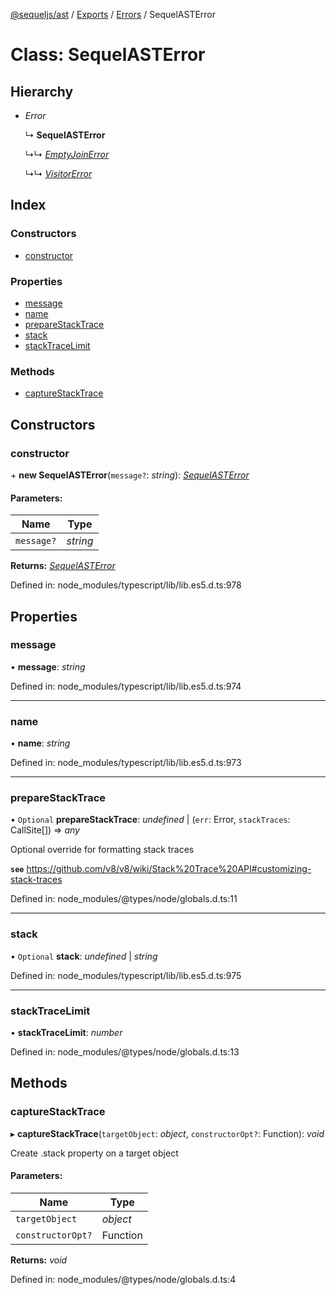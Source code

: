 [@sequeljs/ast](../README.md) / [Exports](../modules.md) /
[Errors](../modules/errors.md) / SequelASTError

# Class: SequelASTError

## Hierarchy

- _Error_

  ↳ **SequelASTError**

  ↳↳ [_EmptyJoinError_](errors.emptyjoinerror.md)

  ↳↳ [_VisitorError_](errors.visitorerror.md)

## Index

### Constructors

- [constructor](errors.sequelasterror.md#constructor)

### Properties

- [message](errors.sequelasterror.md#message)
- [name](errors.sequelasterror.md#name)
- [prepareStackTrace](errors.sequelasterror.md#preparestacktrace)
- [stack](errors.sequelasterror.md#stack)
- [stackTraceLimit](errors.sequelasterror.md#stacktracelimit)

### Methods

- [captureStackTrace](errors.sequelasterror.md#capturestacktrace)

## Constructors

### constructor

\+ **new SequelASTError**(`message?`: _string_):
[_SequelASTError_](errors.sequelasterror.md)

#### Parameters:

| Name       | Type     |
| ---------- | -------- |
| `message?` | _string_ |

**Returns:** [_SequelASTError_](errors.sequelasterror.md)

Defined in: node_modules/typescript/lib/lib.es5.d.ts:978

## Properties

### message

• **message**: _string_

Defined in: node_modules/typescript/lib/lib.es5.d.ts:974

---

### name

• **name**: _string_

Defined in: node_modules/typescript/lib/lib.es5.d.ts:973

---

### prepareStackTrace

• `Optional` **prepareStackTrace**: _undefined_ \| (`err`: Error, `stackTraces`:
CallSite[]) => _any_

Optional override for formatting stack traces

**`see`**
https://github.com/v8/v8/wiki/Stack%20Trace%20API#customizing-stack-traces

Defined in: node_modules/@types/node/globals.d.ts:11

---

### stack

• `Optional` **stack**: _undefined_ \| _string_

Defined in: node_modules/typescript/lib/lib.es5.d.ts:975

---

### stackTraceLimit

• **stackTraceLimit**: _number_

Defined in: node_modules/@types/node/globals.d.ts:13

## Methods

### captureStackTrace

▸ **captureStackTrace**(`targetObject`: _object_, `constructorOpt?`: Function):
_void_

Create .stack property on a target object

#### Parameters:

| Name              | Type     |
| ----------------- | -------- |
| `targetObject`    | _object_ |
| `constructorOpt?` | Function |

**Returns:** _void_

Defined in: node_modules/@types/node/globals.d.ts:4
